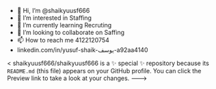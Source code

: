 - 👋 Hi, I’m @shaikyuusf666
- 👀 I’m interested in Staffing
- 🌱 I’m currently learning Recruting
- 💞️ I’m looking to collaborate on Saffing 
- 📫 How to reach me 4122120754
- linkedin.com/in/yusuf-shaik-يوسف‎-a92aa4140

<
shaikyuusf666/shaikyuusf666 is a ✨ special ✨ repository because its `README.md` (this file) appears on your GitHub profile.
You can click the Preview link to take a look at your changes.
--->
